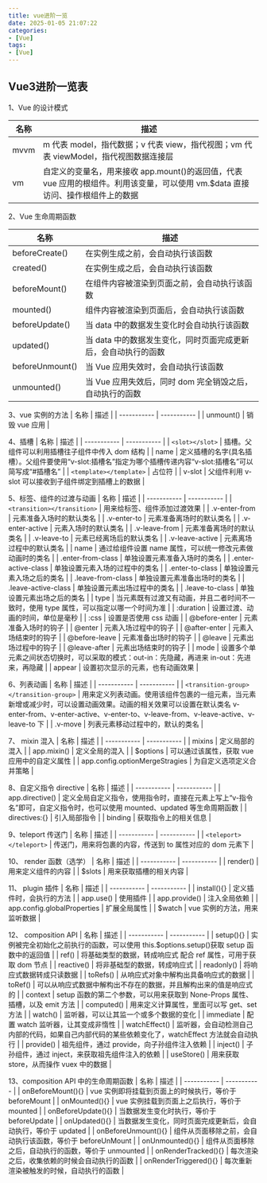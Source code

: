 ```yaml
---
title: vue进阶一览
date: 2025-01-05 21:07:22
categories:
- [Vue]
tags:
- [Vue]
---
```


## Vue3进阶一览表

1、Vue 的设计模式

| 名称      | 描述 |
| ----------- | ----------- |
| mvvm | m 代表 model，指代数据；v 代表 view，指代视图；vm 代表 viewModel，指代视图数据连接层 |
| vm | 自定义的变量名，用来接收 app.mount()的返回值，代表 vue 应用的根组件。利用该变量，可以使用 vm.$data 直接访问、操作根组件上的数据 |

2、Vue 生命周期函数

| 名称      | 描述 |
| ----------- | ----------- |
| beforeCreate() | 在实例生成之前，会自动执行该函数 |
| created() | 在实例生成之后，会自动执行该函数 |
| beforeMount() | 在组件内容被渲染到页面之前，会自动执行该函数 |
| mounted() | 组件内容被渲染到页面后，会自动执行该函数 |
| beforeUpdate() | 当 data 中的数据发生变化时会自动执行该函数 |
| updated() | 当 data 中的数据发生变化，同时页面完成更新后，会自动执行的函数 |
| beforeUnmount() | 当 Vue 应用失效时，会自动执行该函数 |
| unmounted() | 当 Vue 应用失效后，同时 dom 完全销毁之后，自动执行的函数 |

3、vue 实例的方法
| 名称      | 描述 |
| ----------- | ----------- |
| unmount()	| 销毁 vue 应用 |

4、插槽
| 名称      | 描述 |
| ----------- | ----------- |
| ```<slot></slot>``` | 插槽。父组件可以利用插槽往子组件中传入 dom 结构 |
| name | 定义插槽的名字(具名插槽）。父组件要使用“v-slot:插槽名”指定为哪个插槽传递内容“v-slot:插槽名”可以简写成“#插槽名” |
| ``` <template></template> ``` | 占位符 |
| v-slot |	父组件利用 v-slot 可以接收到子组件绑定到插槽上的数据 |

5、标签、组件的过渡与动画
| 名称      | 描述 |
| ----------- | ----------- |
| ```<transition></transition>``` |	用来给标签、组件添加过渡效果 |
| .v-enter-from | 元素准备入场时的默认类名 |
| .v-enter-to | 元素准备离场时的默认类名 |
| .v-enter-active | 元素入场时的默认类名 |
| .v-leave-from | 元素准备离场时的默认类名 |
| .v-leave-to | 元素已经离场后的默认类名 |
| .v-leave-active | 元素离场过程中的默认类名 |
| name | 通过给<transition></transition>组件设置 name 属性，可以统一修改元素做动画时的类名 |
| .enter-from-class | 单独设置元素准备入场时的类名 |
| .enter-active-class | 单独设置元素入场的过程中的类名 |
| .enter-to-class | 单独设置元素入场之后的类名 |
| .leave-from-class | 单独设置元素准备出场时的类名 |
| .leave-active-class | 单独设置元素出场过程中的类名 |
| .leave-to-class | 单独设置元素出场之后的类名 |
| type | 当元素既有过渡又有动画，并且二者时间不一致时，使用 type 属性，可以指定以哪一个时间为准 |
| :duration | 设置过渡、动画的时间，单位是毫秒 |
| :css | 设置是否使用 css 动画 |
| @before-enter | 元素准备入场时的钩子 |
| @enter | 元素入场过程中的钩子 |
| @after-enter | 元素入场结束时的钩子 |
| @before-leave | 元素准备出场时的钩子 |
| @leave | 元素出场过程中的钩子 |
| @leave-after | 元素出场结束时的钩子 |
| mode | 设置多个单元素之间状态切换时，可以采取的模式：out-in：先隐藏，再进来 in-out：先进来，再隐藏 |
| appear | 设置初次显示的元素，也有动画效果 |

6、列表动画
| 名称      | 描述 |
| ----------- | ----------- |
| ``` <transition-group></transition-group> ``` | 用来定义列表动画。使用该组件包裹的一组元素，当元素新增或减少时，可以设置动画效果。动画的相关效果可以设置在默认类名 v-enter-from、v-enter-active、v-enter-to、v-leave-from、v-leave-active、v-leave-to 下 |
| .v-move	| 列表元素移动过程中的，默认的类名 |

7、 mixin 混入
| 名称      | 描述 |
| ----------- | ----------- |
| mixins | 定义局部的混入 |
| app.mixin() | 定义全局的混入 |
| $options | 可以通过该属性，获取 vue 应用中的自定义属性 |
| app.config.optionMergeStragies |	为自定义选项定义合并策略 |

8、自定义指令 directive
| 名称      | 描述 |
| ----------- | ----------- |
| app.directive() |	定义全局自定义指令，使用指令时，直接在元素上写上“v-指令名”即可，自定义指令时，也可以使用 mounted、updated 等生命周期函数 |
| directives:{} | 引入局部指令 |
| binding |	获取指令上的相关信息 |

9、teleport 传送门 
| 名称      | 描述 |
| ----------- | ----------- |
| ```<teleport></teleport>``` |	传送门，用来将包裹的内容，传送到 to 属性对应的 dom 元素下 | 

10、 render 函数（选学）
| 名称      | 描述 |
| ----------- | ----------- |
| render() |	用来定义组件的内容 |
| $slots |	用来获取插槽的相关内容 |

11、 plugin 插件
| 名称      | 描述 |
| ----------- | ----------- |
| install(){} |	定义插件时，会执行的方法 |
| app.use() | 使用插件 |
| app.provide()	| 注入全局依赖 |
| app.config.globalProperties | 扩展全局属性 |
| $watch |	vue 实例的方法，用来监听数据 |

12、 composition API
| 名称      | 描述 |
| ----------- | ----------- |
| setup(){} |	实例被完全初始化之前执行的函数，可以使用 this.$options.setup()获取 setup 函数中的返回值 |
| ref() |	将基础类型的数据，转成响应式 配合 ref 属性，可用于获取 dom 节点 |
| reactive() |	将非基础型的数据，转成响应式 |
| readonly() |	将响应式数据转成只读数据 |
| toRefs()	| 从响应式对象中解构出具备响应式的数据 |
| toRef() | 可以从响应式数据中解构出不存在的数据，并且解构出来的值是响应式的 |
| context |	setup 函数的第二个参数，可以用来获取到 None-Props 属性、插槽，以及 emit 方法 |
| computed() |	用来定义计算属性，里面可以写 get、set 方法 |
| watch() |	监听器，可以让其监一个或多个数据的变化 |
| immediate	| 配置 watch 监听器，让其变成非惰性 |
| watchEffect() |	监听器，会自动检测自己内部的代码，如果自己内部代码的某些依赖变化了，watchEffect 方法就会自动执行 |
| provide()	| 祖先组件，通过 provide，向子孙组件注入依赖 |
| inject() | 子孙组件，通过 inject，来获取祖先组件注入的依赖 |
| useStore() | 用来获取 store，从而操作 vuex 中的数据 |


13、composition API 中的生命周期函数
| 名称      | 描述 |
| ----------- | ----------- |
| onBeforeMount(){} |	vue 实例即将挂载到页面上的时候执行，等价于 beforeMount |
| onMounted(){} |	vue 实例挂载到页面上之后执行，等价于 mounted |
| onBeforeUpdate(){} |	当数据发生变化时执行，等价于 beforeUpdate |
| onUpdated(){} |	当数据发生变化，同时页面完成更新后，会自动执行，等价于 updated |
| onBeforeUnmount(){} |	组件从页面移除之前，会自动执行该函数，等价于 beforeUnMount |
| onUnmounted(){} |	组件从页面移除之后，自动执行的函数，等价于 unmounted |
| onRenderTracked(){} | 每次渲染之后，收集依赖的时候会自动执行的函数 |
| onRenderTriggered(){}	| 每次重新渲染被触发的时候，自动执行的函数 |


